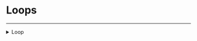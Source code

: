 # Loops
---
<details><summary markdown="span">
Loop</summary>

---

#### A loop function to be called every frame.

##### `Shared`
##### Lib.Loop(cb, options, ...)

#### Parameters
- **cb**: fun(...: any): boolean - The function to be called every frame. If false is returned the loop will stop
- **options**: table - The options for the loop. if condition is defined and returns true the loop will stop, timout will stop the loop after that time, timer changes the wait time. Thread is if you want to run the loop in a thread
    - **timer?**: number
    - **timeout?**: number
    - **thread?**: boolean
    - **condition?**: fun(): boolean
- **...**: any - The arguments to pass to the callback

---
</details>

